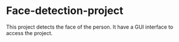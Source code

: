 # Face-detection-project
This project detects the face of the person. 
It have a GUI interface to access the project.
